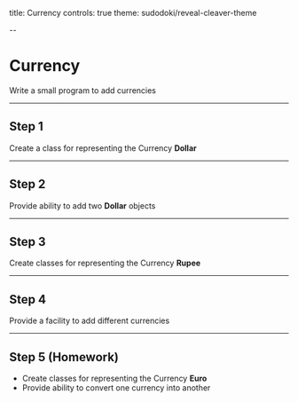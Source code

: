 title: Currency
controls: true
theme: sudodoki/reveal-cleaver-theme

--

# Currency

Write a small program to add currencies

---

## Step 1

Create a class for representing the Currency **Dollar**

---

## Step 2

Provide ability to add two **Dollar** objects

---

## Step 3

Create classes for representing the Currency **Rupee**

---

## Step 4

Provide a facility to add different currencies

---

## Step 5 (Homework)

* Create classes for representing the Currency **Euro**
* Provide ability to convert one currency into another
